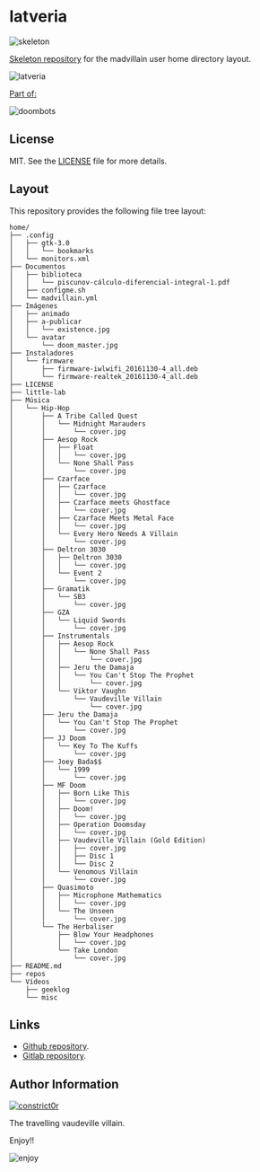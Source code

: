 # latveria

![skeleton](https://gitlab.com/constrict0r/img/raw/master/skeleton.png)

[Skeleton repository](http://www.linfo.org/etc_skel.html) for the madvillain
user home directory layout.

![latveria](https://gitlab.com/constrict0r/img/raw/master/latveria/latveria.png)

[Part of:](https://gitlab.com/explore/projects?tag=doombots)

![doombots](https://gitlab.com/constrict0r/img/raw/master/doombots.png)

## License

MIT. See the [LICENSE](https://gitlab.com/constrict0r/latveria/raw/master/LICENSE) file for more details.

## Layout

This repository provides the following file tree layout:

```
home/
├── .config
│   ├── gtk-3.0
│   │   └── bookmarks
│   └── monitors.xml
├── Documentos
│   ├── biblioteca
│   │   └── piscunov-cálculo-diferencial-integral-1.pdf
│   ├── configme.sh
│   └── madvillain.yml
├── Imágenes
│   ├── animado
│   ├── a-publicar
│   │   └── existence.jpg
│   └── avatar
│       └── doom_master.jpg
├── Instaladores
│   └── firmware
│       ├── firmware-iwlwifi_20161130-4_all.deb
│       └── firmware-realtek_20161130-4_all.deb
├── LICENSE
├── little-lab
├── Música
│   └── Hip-Hop
│       ├── A Tribe Called Quest
│       │   └── Midnight Marauders
│       │       └── cover.jpg
│       ├── Aesop Rock
│       │   ├── Float
│       │   │   └── cover.jpg
│       │   └── None Shall Pass
│       │       └── cover.jpg
│       ├── Czarface
│       │   ├── Czarface
│       │   │   └── cover.jpg
│       │   ├── Czarface meets Ghostface
│       │   │   └── cover.jpg
│       │   ├── Czarface Meets Metal Face
│       │   │   └── cover.jpg
│       │   └── Every Hero Needs A Villain
│       │       └── cover.jpg
│       ├── Deltron 3030
│       │   ├── Deltron 3030
│       │   │   └── cover.jpg
│       │   └── Event 2
│       │       └── cover.jpg
│       ├── Gramatik
│       │   └── SB3
│       │       └── cover.jpg
│       ├── GZA
│       │   └── Liquid Swords
│       │       └── cover.jpg
│       ├── Instrumentals
│       │   ├── Aesop Rock
│       │   │   └── None Shall Pass
│       │   │       └── cover.jpg
│       │   ├── Jeru the Damaja
│       │   │   └── You Can't Stop The Prophet
│       │   │       └── cover.jpg
│       │   └── Viktor Vaughn
│       │       └── Vaudeville Villain
│       │           └── cover.jpg
│       ├── Jeru the Damaja
│       │   └── You Can't Stop The Prophet
│       │       └── cover.jpg
│       ├── JJ Doom
│       │   └── Key To The Kuffs
│       │       └── cover.jpg
│       ├── Joey Bada$$
│       │   └── 1999
│       │       └── cover.jpg
│       ├── MF Doom
│       │   ├── Born Like This
│       │   │   └── cover.jpg
│       │   ├── Doom!
│       │   │   └── cover.jpg
│       │   ├── Operation Doomsday
│       │   │   └── cover.jpg
│       │   ├── Vaudeville Villain (Gold Edition)
│       │   │   ├── cover.jpg
│       │   │   ├── Disc 1
│       │   │   └── Disc 2
│       │   └── Venomous Villain
│       │       └── cover.jpg
│       ├── Quasimoto
│       │   ├── Microphone Mathematics
│       │   │   └── cover.jpg
│       │   └── The Unseen
│       │       └── cover.jpg
│       └── The Herbaliser
│           ├── Blow Your Headphones
│           │   └── cover.jpg
│           └── Take London
│               └── cover.jpg
├── README.md
├── repos
└── Vídeos
    ├── geeklog
    └── misc
```

## Links

  - [Github repository](https://github.com/constrict0r/latveria).
  - [Gitlab repository](https://gitlab.com/constrict0r/latveria).

## Author Information

[![constrict0r](https://gitlab.com/constrict0r/img/raw/master/author.png)](https://gitlab.com/constrict0r)

The travelling vaudeville villain.

Enjoy!!

![enjoy](https://gitlab.com/constrict0r/img/raw/master/enjoy.png)
